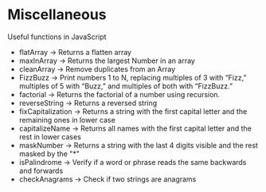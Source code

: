# Miscellaneous
Useful functions in JavaScript
- flatArray -> Returns a flatten array
- maxInArray -> Returns the largest Number in an array 
- cleanArray -> Remove duplicates from an Array
- FizzBuzz -> Print numbers 1 to N, replacing multiples of 3 with “Fizz,” multiples of 5 with “Buzz,” and multiples of both with “FizzBuzz.”
- factorial -> Returns the factorial of a number using recursion.
- reverseString -> Returns a reversed string
- fixCapitalization -> Returns a string with the first capital letter and the remaining ones in lower case
- capitalizeName -> Returns all names with the first capital letter and the rest in lower cases
- maskNumber -> Returns a string with the last 4 digits visible and the rest masked by the "*"
- isPalindrome -> Verify if a word or phrase reads the same backwards and forwards
- checkAnagrams -> Check if two strings are anagrams
